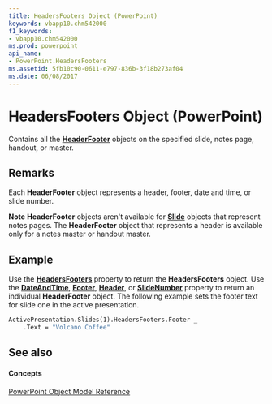 ```yaml
---
title: HeadersFooters Object (PowerPoint)
keywords: vbapp10.chm542000
f1_keywords:
- vbapp10.chm542000
ms.prod: powerpoint
api_name:
- PowerPoint.HeadersFooters
ms.assetid: 5fb10c90-0611-e797-836b-3f18b273af04
ms.date: 06/08/2017
---
```



# HeadersFooters Object (PowerPoint)

Contains all the  **[HeaderFooter](PowerPoint.HeaderFooter.md)** objects on the specified slide, notes page, handout, or master.


## Remarks

Each  **HeaderFooter** object represents a header, footer, date and time, or slide number.


 **Note**   **HeaderFooter** objects aren't available for **[Slide](PowerPoint.Slide.md)** objects that represent notes pages. The **HeaderFooter** object that represents a header is available only for a notes master or handout master.


## Example

Use the  **[HeadersFooters](PowerPoint.Slide.HeadersFooters.md)** property to return the **HeadersFooters** object. Use the **[DateAndTime](PowerPoint.HeadersFooters.DateAndTime.md)**, **[Footer](PowerPoint.HeadersFooters.Footer.md)**, **[Header](PowerPoint.HeadersFooters.Header.md)**, or **[SlideNumber](PowerPoint.HeadersFooters.SlideNumber.md)** property to return an individual **HeaderFooter** object. The following example sets the footer text for slide one in the active presentation.


```vb
ActivePresentation.Slides(1).HeadersFooters.Footer _
    .Text = "Volcano Coffee"
```


## See also


#### Concepts


[PowerPoint Object Model Reference](object-model-powerpoint-vba-reference.md)

